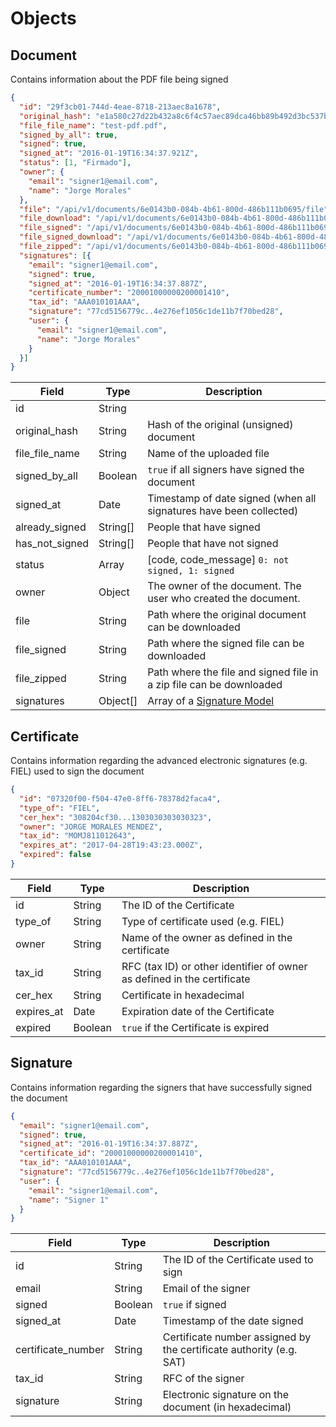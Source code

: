 # Objects

## Document

Contains information about the PDF file being signed

```json
{
  "id": "29f3cb01-744d-4eae-8718-213aec8a1678",
  "original_hash": "e1a580c27d22b432a8c6f4c57aec89dca46bb89b492d3bc537bf90282a6889da",
  "file_file_name": "test-pdf.pdf",
  "signed_by_all": true,
  "signed": true,
  "signed_at": "2016-01-19T16:34:37.921Z",
  "status": [1, "Firmado"],
  "owner": {
    "email": "signer1@email.com",
    "name": "Jorge Morales"
  },
  "file": "/api/v1/documents/6e0143b0-084b-4b61-800d-486b111b0695/file",
  "file_download": "/api/v1/documents/6e0143b0-084b-4b61-800d-486b111b0695/file?download=true",
  "file_signed": "/api/v1/documents/6e0143b0-084b-4b61-800d-486b111b0695/file_signed",
  "file_signed_download": "/api/v1/documents/6e0143b0-084b-4b61-800d-486b111b0695/file_signed?download=true",
  "file_zipped": "/api/v1/documents/6e0143b0-084b-4b61-800d-486b111b0695/zip",
  "signatures": [{
    "email": "signer1@email.com",
    "signed": true,
    "signed_at": "2016-01-19T16:34:37.887Z",
    "certificate_number": "20001000000200001410",
    "tax_id": "AAA010101AAA",
    "signature": "77cd5156779c..4e276ef1056c1de11b7f70bed28",
    "user": {
      "email": "signer1@email.com",
      "name": "Jorge Morales"
    }
  }]
}

```

Field           | Type |  Description
--------------- | ---- | -----------
id              | String | 
original_hash   | String | Hash of the original (unsigned) document
file_file_name  | String | Name of the uploaded file
signed_by_all   | Boolean | `true` if all signers have signed the document
signed_at       | Date | Timestamp of date signed (when all signatures have been collected)
already_signed  | String[] | People that have signed
has_not_signed  | String[] | People that have not signed
status          | Array | [code, code_message] `0: not signed, 1: signed`
owner           | Object | The owner of the document. The user who created the document.
file            | String | Path where the original document can be downloaded
file_signed     | String | Path where the signed file can be downloaded
file_zipped     | String | Path where the file and signed file in a zip file can be downloaded 
signatures      | Object[] | Array of a [Signature Model](#signature)

## Certificate

Contains information regarding the advanced electronic signatures (e.g. FIEL) used to sign the document

```json
{
  "id": "07320f00-f504-47e0-8ff6-78378d2faca4",
  "type_of": "FIEL",
  "cer_hex": "308204cf30...1303030303030323",
  "owner": "JORGE MORALES MENDEZ",
  "tax_id": "MOMJ811012643",
  "expires_at": "2017-04-28T19:43:23.000Z",
  "expired": false
}
```

Field           | Type |  Description
--------------- | ---- | -----------
id              | String | The ID of the Certificate
type_of         | String | Type of certificate used (e.g. FIEL)
owner           | String | Name of the owner as defined in the certificate
tax_id          | String | RFC (tax ID) or other identifier of owner as defined in the certificate
cer_hex         | String | Certificate in hexadecimal
expires_at      | Date | Expiration date of the Certificate
expired         | Boolean | `true` if the Certificate is expired

## Signature

Contains information regarding the signers that have successfully signed the document

```json
{
  "email": "signer1@email.com",
  "signed": true,
  "signed_at": "2016-01-19T16:34:37.887Z",
  "certificate_id": "20001000000200001410",
  "tax_id": "AAA010101AAA",
  "signature": "77cd5156779c..4e276ef1056c1de11b7f70bed28",
  "user": {
    "email": "signer1@email.com",
    "name": "Signer 1"
  }
}
```

Field           | Type |  Description
--------------- | ---- | -----------
id              | String | The ID of the Certificate used to sign
email           | String | Email of the signer
signed          | Boolean | `true` if signed
signed_at       | Date   | Timestamp of the date signed
certificate_number | String | Certificate number assigned by the certificate authority (e.g. SAT)
tax_id          | String | RFC of the signer
signature       | String | Electronic signature on the document (in hexadecimal)
